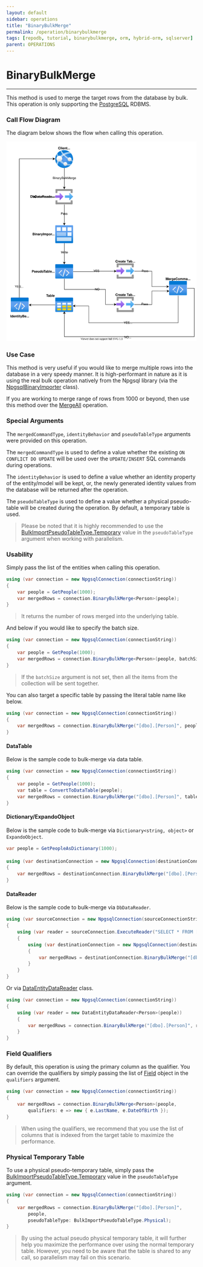 ```yaml
---
layout: default
sidebar: operations
title: "BinaryBulkMerge"
permalink: /operation/binarybulkmerge
tags: [repodb, tutorial, binarybulkmerge, orm, hybrid-orm, sqlserver]
parent: OPERATIONS
---
```


# BinaryBulkMerge

---

This method is used to merge the target rows from the database by bulk. This operation is only supporting the [PostgreSQL](https://www.nuget.org/packages/RepoDb.PostgreSql.BulkOperations) RDBMS.

### Call Flow Diagram

The diagram below shows the flow when calling this operation.

<img src="../../assets/images/site/binarybulkmerge.svg" />

### Use Case

This method is very useful if you would like to merge multiple rows into the database in a very speedy manner. It is high-performant in nature as it is using the real bulk operation natively from the Npgsql library (via the [NpgsqlBinaryImporter](https://www.npgsql.org/doc/api/Npgsql.NpgsqlBinaryImporter.html) class).

If you are working to merge range of rows from 1000 or beyond, then use this method over the [MergeAll](/operation/mergeall) operation.

### Special Arguments

The `mergedCommandType`, `identityBehavior` and `pseudoTableType` arguments were provided on this operation.

The `mergedCommandType` is used to define a value whether the existing `ON CONFLICT DO UPDATE` will be used over the `UPDATE/INSERT` SQL commands during operations.

The `identityBehavior` is used to define a value whether an identity property of the entity/model will be kept, or, the newly generated identity values from the database will be returned after the operation. 

The `pseudoTableType` is used to define a value whether a physical pseudo-table will be created during the operation. By default, a temporary table is used.

> Please be noted that it is highly recommended to use the [BulkImportPseudoTableType.Temporary](/enumerations/bulkimportpseudotabletype#temporary) value in the `pseudoTableType` argument when working with parallelism.

### Usability

Simply pass the list of the entities when calling this operation.

```csharp
using (var connection = new NpgsqlConnection(connectionString))
{
    var people = GetPeople(1000);
    var mergedRows = connection.BinaryBulkMerge<Person>(people);
}
```

> It returns the number of rows merged into the underlying table.

And below if you would like to specify the batch size.

```csharp
using (var connection = new NpgsqlConnection(connectionString))
{
    var people = GetPeople(1000);
    var mergedRows = connection.BinaryBulkMerge<Person>(people, batchSize: 100);
}
```

> If the `batchSize` argument is not set, then all the items from the collection will be sent together.

You can also target a specific table by passing the literal table name like below.

```csharp
using (var connection = new NpgsqlConnection(connectionString))
{
    var mergedRows = connection.BinaryBulkMerge("[dbo].[Person]", people);
}
```

#### DataTable

Below is the sample code to bulk-merge via data table.

```csharp
using (var connection = new NpgsqlConnection(connectionString))
{
    var people = GetPeople(1000);
    var table = ConvertToDataTable(people);
    var mergedRows = connection.BinaryBulkMerge("[dbo].[Person]", table);
}
```

#### Dictionary/ExpandoObject

Below is the sample code to bulk-merge via `Dictionary<string, object>` or `ExpandoObject`.

```csharp
var people = GetPeopleAsDictionary(1000);

using (var destinationConnection = new NpgsqlConnection(destinationConnectionString))
{
    var mergedRows = destinationConnection.BinaryBulkMerge("[dbo].[Person]", people);
}
```

#### DataReader

Below is the sample code to bulk-merge via `DbDataReader`.

```csharp
using (var sourceConnection = new NpgsqlConnection(sourceConnectionString))
{
    using (var reader = sourceConnection.ExecuteReader("SELECT * FROM [dbo].[Person];"))
    {
        using (var destinationConnection = new NpgsqlConnection(destinationConnectionString))
        {
            var mergedRows = destinationConnection.BinaryBulkMerge("[dbo].[Person]", reader);
        }
    }
}
```

Or via [DataEntityDataReader](/class/dataentitydatareader) class.

```csharp
using (var connection = new NpgsqlConnection(connectionString))
{
    using (var reader = new DataEntityDataReader<Person>(people))
    {
        var mergedRows = connection.BinaryBulkMerge("[dbo].[Person]", reader);
    }
}
```

### Field Qualifiers

By default, this operation is using the primary column as the qualifier. You can override the qualifiers by simply passing the list of [Field](/class/field) object in the `qualifiers` argument.

```csharp
using (var connection = new NpgsqlConnection(connectionString))
{
    var mergedRows = connection.BinaryBulkMerge<Person>(people,
        qualifiers: e => new { e.LastName, e.DateOfBirth });
}
```

> When using the qualifiers, we recommend that you use the list of columns that is indexed from the target table to maximize the performance.

### Physical Temporary Table

To use a physical pseudo-temporary table, simply pass the [BulkImportPseudoTableType.Temporary](/enumerations/bulkimportpseudotabletype#physical) value in the `pseudoTableType` argument.

```csharp
using (var connection = new NpgsqlConnection(connectionString))
{
    var mergedRows = connection.BinaryBulkMerge("[dbo].[Person]",
        people,
        pseudoTableType: BulkImportPseudoTableType.Physical);
}
```

> By using the actual pseudo physical temporary table, it will further help you maximize the performance over using the normal temporary table. However, you need to be aware that the table is shared to any call, so parallelism may fail on this scenario.

